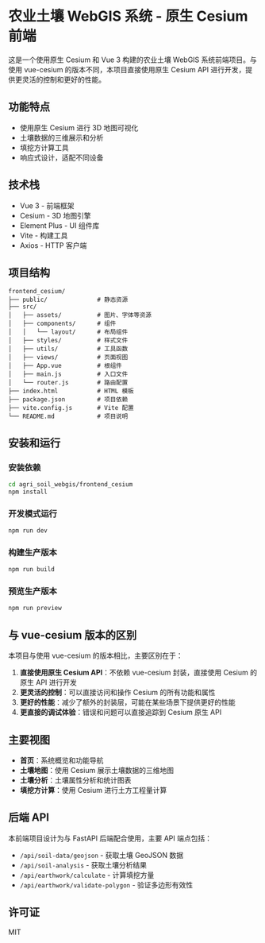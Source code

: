 # 农业土壤 WebGIS 系统 - 原生 Cesium 前端

这是一个使用原生 Cesium 和 Vue 3 构建的农业土壤 WebGIS 系统前端项目。与使用 vue-cesium 的版本不同，本项目直接使用原生 Cesium API 进行开发，提供更灵活的控制和更好的性能。

## 功能特点

- 使用原生 Cesium 进行 3D 地图可视化
- 土壤数据的三维展示和分析
- 填挖方计算工具
- 响应式设计，适配不同设备

## 技术栈

- Vue 3 - 前端框架
- Cesium - 3D 地图引擎
- Element Plus - UI 组件库
- Vite - 构建工具
- Axios - HTTP 客户端

## 项目结构

```
frontend_cesium/
├── public/              # 静态资源
├── src/
│   ├── assets/          # 图片、字体等资源
│   ├── components/      # 组件
│   │   └── layout/      # 布局组件
│   ├── styles/          # 样式文件
│   ├── utils/           # 工具函数
│   ├── views/           # 页面视图
│   ├── App.vue          # 根组件
│   ├── main.js          # 入口文件
│   └── router.js        # 路由配置
├── index.html           # HTML 模板
├── package.json         # 项目依赖
├── vite.config.js       # Vite 配置
└── README.md            # 项目说明
```

## 安装和运行

### 安装依赖

```bash
cd agri_soil_webgis/frontend_cesium
npm install
```

### 开发模式运行

```bash
npm run dev
```

### 构建生产版本

```bash
npm run build
```

### 预览生产版本

```bash
npm run preview
```

## 与 vue-cesium 版本的区别

本项目与使用 vue-cesium 的版本相比，主要区别在于：

1. **直接使用原生 Cesium API**：不依赖 vue-cesium 封装，直接使用 Cesium 的原生 API 进行开发
2. **更灵活的控制**：可以直接访问和操作 Cesium 的所有功能和属性
3. **更好的性能**：减少了额外的封装层，可能在某些场景下提供更好的性能
4. **更直接的调试体验**：错误和问题可以直接追踪到 Cesium 原生 API

## 主要视图

- **首页**：系统概览和功能导航
- **土壤地图**：使用 Cesium 展示土壤数据的三维地图
- **土壤分析**：土壤属性分析和统计图表
- **填挖方计算**：使用 Cesium 进行土方工程量计算

## 后端 API

本前端项目设计为与 FastAPI 后端配合使用，主要 API 端点包括：

- `/api/soil-data/geojson` - 获取土壤 GeoJSON 数据
- `/api/soil-analysis` - 获取土壤分析结果
- `/api/earthwork/calculate` - 计算填挖方量
- `/api/earthwork/validate-polygon` - 验证多边形有效性

## 许可证

MIT